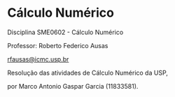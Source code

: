 # Cálculo Numérico

Disciplina SME0602 - Cálculo Numérico

Professor: Roberto Federico Ausas

rfausas@icmc.usp.br


Resolução das atividades de Cálculo Numérico da USP,

por Marco Antonio Gaspar Garcia (11833581).
